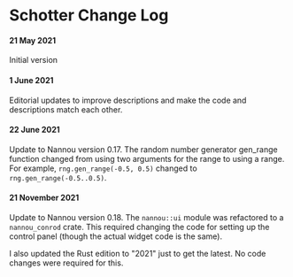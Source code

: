 # Schotter Change Log

#### 21 May 2021
Initial version

#### 1 June 2021
Editorial updates to improve descriptions and make the code and descriptions match each other.

#### 22 June 2021
Update to Nannou version 0.17. The random number generator gen_range function changed from using two arguments for the range to using a range. For example, `rng.gen_range(-0.5, 0.5)` changed to `rng.gen_range(-0.5..0.5)`.

#### 21 November 2021
Update to Nannou version 0.18. The `nannou::ui` module was refactored to a `nannou_conrod` crate. This required changing the code for setting up the control panel (though the actual widget code is the same).

I also updated the Rust edition to "2021" just to get the latest. No code changes were required for this.
